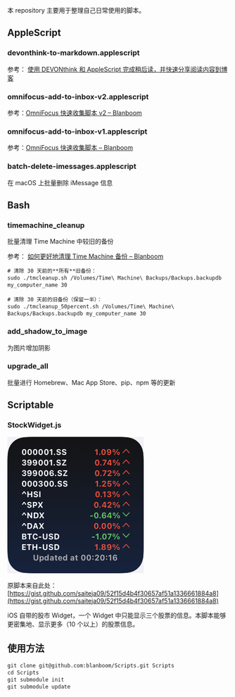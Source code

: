 本 repository 主要用于整理自己日常使用的脚本。

## AppleScript

### devonthink-to-markdown.applescript

参考： [使用 DEVONthink 和 AppleScript 完成稍后读，并快速分享阅读内容到博客](https://blanboom.org/2019/devonthink-to-markdown/)

### omnifocus-add-to-inbox-v2.applescript

参考：[OmniFocus 快速收集脚本 v2 – Blanboom](https://blanboom.org/2014/omnifocus-quick-entry-applescript-v2/)

### omnifocus-add-to-inbox-v1.applescript

参考：[OmniFocus 快速收集脚本 – Blanboom](https://blanboom.org/2014/omnifocus-quick-entry-applescript/)

### batch-delete-imessages.applescript

在 macOS 上批量删除 iMessage 信息

## Bash

###  timemachine_cleanup

批量清理 Time Machine 中较旧的备份

参考： [如何更好地清理 Time Machine 备份 – Blanboom](https://blanboom.org/2020/timemachine-cleanup/)

```
# 清除 30 天前的**所有**旧备份：
sudo ./tmcleanup.sh /Volumes/Time\ Machine\ Backups/Backups.backupdb my_computer_name 30

# 清除 30 天前的旧备份（保留一半）：
sudo ./tmcleanup_50percent.sh /Volumes/Time\ Machine\ Backups/Backups.backupdb my_computer_name 30
```

### add_shadow_to_image

为图片增加阴影

### upgrade_all

批量进行 Homebrew、Mac App Store、pip、npm 等的更新

## Scriptable

### StockWidget.js

![StockWidget](Images/stockwidget2.jpeg)

原脚本来自此处：[https://gist.github.com/saiteja09/52f15d4b4f30657af51a1336661884a8](https://gist.github.com/saiteja09/52f15d4b4f30657af51a1336661884a8)

iOS 自带的股市 Widget，一个 Widget 中只能显示三个股票的信息。本脚本能够更密集地、显示更多（10 个以上）的股票信息。

## 使用方法

```
git clone git@github.com:blanboom/Scripts.git Scripts
cd Scripts
git submodule init
git submodule update
```